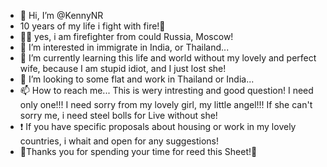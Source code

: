 - 👋 Hi, I’m @KennyNR
- 10 years of my life i fight with fire!🚒  
- 👩‍🚒 yes, i am firefighter from could Russia, Moscow!
- 👀 I’m interested in immigrate in India, or Thailand...
- 🌱 I’m currently learning this life and world without my lovely and perfect wife, because I am stupid idiot, and I just lost she!
- 💞️ I’m looking to some flat and work in Thailand or India...
- 📫 How to reach me... This is wery intresting and good question! I need only one!!! I need sorry from my lovely girl, my little angel!!! If she can't sorry me, i need steel bolls for Live without she! 
- ❗ If you have specific proposals about housing or work in my lovely countries, i whait and open for any  suggestions! 
- 🤘Thanks you for spending your time for reed this Sheet!🤘
